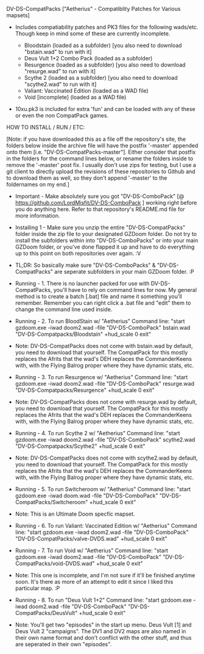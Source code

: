 DV-DS-CompatPacks ["Aetherius" - Compatiblity Patches for Various mapsets]

- Includes compatiability patches and PK3 files for the following wads/etc. Though keep in mind some of these are currently incomplete.
	- Bloodstain (loaded as a subfolder) [you also need to download "bstain.wad" to run with it]
	- Deus Vult 1+2 Combo Pack (loaded as a subfolder)
	- Resurgence (loaded as a subfolder) [you also need to download "resurge.wad" to run with it]
	- Scythe 2 (loaded as a subfolder) [you also need to download "scythe2.wad" to run with it]
	- Valiant: Vaccinated Edition (loaded as a WAD file)
	- Void [incomplete] (loaded as a WAD file)

- 10xu.pk3 is included for extra 'fun' and can be loaded with any of these or even the non CompatPack games.


HOW TO INSTALL / RUN / ETC:

  [Note: if you have downloaded this as a file off the repository's site, the folders below inside the archive file will have the postfix '-master' appended onto them [i.e. "DV-DS-CompatPacks-master"]. Either consider that postfix in the folders for the command lines below, or rename the folders inside to remove the '-master' post fix. I usually don't use zips for testing, but I use a git client to directly upload the revisions of these repositories to Github and to download them as well, so they don't append '-master' to the foldernames on my end.]

 - Important - Make absolutely sure you got "DV-DS-ComboPack" [@ https://github.com/LordMisfit/DV-DS-ComboPack ] working right before you do anything here. Refer to that repository's README.md file for more information.

 - Installing 1 - Make sure you unzip the entire "DV-DS-CompatPacks" folder inside the zip file to your designated GZDoom folder. Do not try to install the subfolders within into "DV-DS-ComboPacks" or into your main GZDoom folder, or you've done flapped it up and have to do everything up to this point on both repositories over again. :V
 - TL;DR: So basically make sure "DV-DS-ComboPacks" & "DV-DS-CompatPacks" are seperate subfolders in your main GZDoom folder. :P

 - Running - 1. There is no launcher packed for use with DV-DS-CompatPacks, you'll have to rely on command lines for now. My general method is to create a batch [.bat] file and name it something you'll remember. Remember you can right click a .bat file and "edit" them to change the command line used inside.

 - Running - 2. To run BloodStain w/ "Aetherius" Command line: "start gzdoom.exe -iwad doom2.wad -file "DV-DS-ComboPack" bstain.wad "DV-DS-Compatpacks/Bloodstain" +hud_scale 0 exit" 
 - Note: DV-DS-CompatPacks does not come with bstain.wad by default, you need to download that yourself. The CompatPack for this mostly replaces the Afrits that the wad's DEH replaces the CommanderKeens with, with the Flying Balrog proper where they have dynamic stats, etc.

 - Running - 3. To run Resurgence w/ "Aetherius" Command line: "start gzdoom.exe -iwad doom2.wad -file "DV-DS-ComboPack" resurge.wad "DV-DS-Compatpacks/Resurgence" +hud_scale 0 exit"
 - Note: DV-DS-CompatPacks does not come with resurge.wad by default, you need to download that yourself. The CompatPack for this mostly replaces the Afrits that the wad's DEH replaces the CommanderKeens with, with the Flying Balrog proper where they have dynamic stats, etc.

 - Running - 4. To run Scythe 2 w/ "Aetherius" Command line: "start gzdoom.exe -iwad doom2.wad -file "DV-DS-ComboPack" scythe2.wad "DV-DS-Compatpacks/Scythe2" +hud_scale 0 exit"
 - Note: DV-DS-CompatPacks does not come with scythe2.wad by default, you need to download that yourself. The CompatPack for this mostly replaces the Afrits that the wad's DEH replaces the CommanderKeens with, with the Flying Balrog proper where they have dynamic stats, etc.

 - Running - 5. To run Switcheroom w/ "Aetherius" Command line: "start gzdoom.exe -iwad doom.wad -file "DV-DS-ComboPack" "DV-DS-CompatPacks/Switcheroom" +hud_scale 0 exit" 
 - Note: This is an Ultimate Doom specfic mapset.

 - Running - 6. To run Valiant: Vaccinated Edition w/ "Aetherius" Command line: "start gzdoom.exe -iwad doom2.wad -file "DV-DS-ComboPack" "DV-DS-CompatPacks/valve-DVDS.wad" +hud_scale 0 exit" 

 - Running - 7. To run Void w/ "Aetherius" Command line: "start gzdoom.exe -iwad doom2.wad -file "DV-DS-ComboPack" "DV-DS-CompatPacks/void-DVDS.wad" +hud_scale 0 exit" 
 - Note: This one is incomplete, and I'm not sure if it'll be finished anytime soon. It's there as more of an attempt to edit it since I liked this particular map. :P

 - Running - 8. To run "Deus Vult 1+2" Command line: "start gzdoom.exe -iwad doom2.wad -file "DV-DS-ComboPack" "DV-DS-CompatPacks/DeusVult" +hud_scale 0 exit" 
 - Note: You'll get two "episodes" in the start up menu. Deus Vult [1] and Deus Vult 2 "campaigns". The DV1 and DV2 maps are also named in their own name format and don't conflict with the other stuff, and thus are seperated in their own "episodes".
